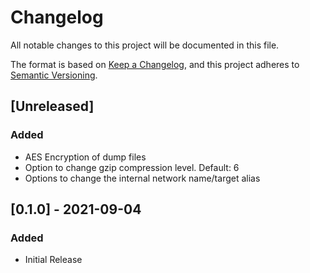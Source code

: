 # Changelog
All notable changes to this project will be documented in this file.

The format is based on [Keep a Changelog](https://keepachangelog.com/en/1.0.0/),
and this project adheres to [Semantic Versioning](https://semver.org/spec/v2.0.0.html).

## [Unreleased]
### Added
- AES Encryption of dump files
- Option to change gzip compression level. Default: 6
- Options to change the internal network name/target alias

## [0.1.0] - 2021-09-04
### Added
- Initial Release
